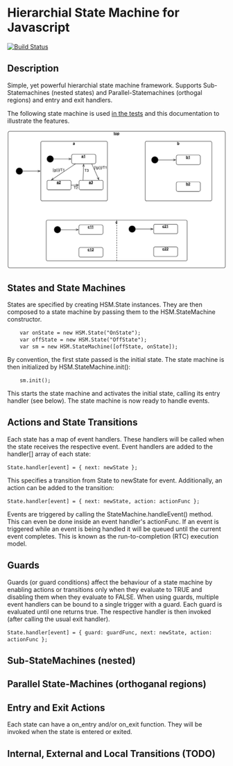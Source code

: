 # Hierarchial State Machine for Javascript

[![Build Status][BS img]][Build Status]

## Description

Simple, yet powerful hierarchial state machine framework. Supports Sub-Statemachines (nested states) and Parallel-Statemachines (orthogal regions) and entry and exit handlers.  

The following state machine is used [in the tests](test/testAdvanced.js) and this documentation to illustrate the features.

![advanced state machine example](doc/advanced.png "advanced state machine example")

## States and State Machines

States are specified by creating HSM.State instances. They are then composed to a state machine by passing them to the HSM.StateMachine constructor.

        var onState = new HSM.State("OnState");
        var offState = new HSM.State("OffState");
        var sm = new HSM.StateMachine([offState, onState]);

By convention, the first state passed is the initial state. The state machine is then initialized by HSM.StateMachine.init():

        sm.init();

This starts the state machine and activates the initial state, calling its entry handler (see below). The state machine is now ready to 
handle events.


## Actions and State Transitions

Each state has a map of event handlers. These handlers will be called when the state receives the respective event.
Event handlers are added to the handler[] array of each state:

    State.handler[event] = { next: newState };

This specifies a transition from State to newState for event. Additionally, an action can be added to the transition:

    State.handler[event] = { next: newState, action: actionFunc };

Events are triggered by calling the StateMachine.handleEvent() method. This can even be done inside an event handler's actionFunc.  If an event is 
triggered while an event is being handled it will be queued until the current event completes. This is known as the run-to-completion (RTC) execution model.  

## Guards 

Guards (or guard conditions) affect the behaviour of a state machine by enabling actions or transitions only when they evaluate to TRUE and disabling them when they evaluate to FALSE. 
When using guards, multiple event handlers can be bound to a single trigger with a guard. Each guard is evaluated until one returns true. The respective handler is then invoked (after calling
the usual exit handler).

    State.handler[event] = { guard: guardFunc, next: newState, action: actionFunc };

## Sub-StateMachines (nested)

## Parallel State-Machines (orthoganal regions)

## Entry and Exit Actions

Each state can have a on\_entry and/or on\_exit function. They will be invoked when the state is entered or exited. 

## Internal, External and Local Transitions (TODO)

[Build Status]: https://travis-ci.org/Mask/hsm-js
[BS img]: https://travis-ci.org/Mask/hsm-js.png

